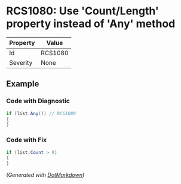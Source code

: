 # RCS1080: Use 'Count/Length' property instead of 'Any' method

| Property | Value   |
| -------- | ------- |
| Id       | RCS1080 |
| Severity | None    |

## Example

### Code with Diagnostic

```csharp
if (list.Any()) // RCS1080
{
}
```

### Code with Fix

```csharp
if (list.Count > 0)
{
}
```


*\(Generated with [DotMarkdown](http://github.com/JosefPihrt/DotMarkdown)\)*
